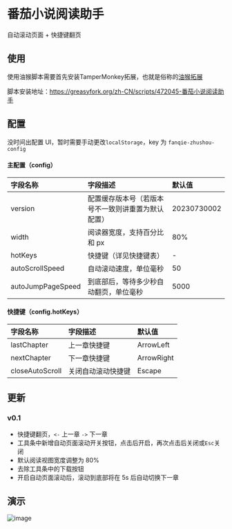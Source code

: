 # 番茄小说阅读助手

自动滚动页面 + 快捷键翻页

## 使用
使用油猴脚本需要首先安装TamperMonkey拓展，也就是俗称的[油猴拓展](https://www.tampermonkey.net/index.php)

脚本安装地址：https://greasyfork.org/zh-CN/scripts/472045-番茄小说阅读助手

## 配置
没时间出配置 UI，暂时需要手动更改`localStorage`，key 为 `fanqie-zhushou-config`

#### 主配置（config）

| 字段名称 | 字段描述                                     | 默认值      |
|:--------|:----------------------------------------------|:------------|
| version | 配置缓存版本号（若版本号不一致则讲重置为默认配置） | 20230730002 |
| width | 阅读器宽度，支持百分比和 px | 80% |
| hotKeys | 快捷键（详见快捷键表） | - |
| autoScrollSpeed | 自动滚动速度，单位毫秒 | 50 |
| autoJumpPageSpeed | 到底部后，等待多少秒自动翻页，单位毫秒 | 5000 |


#### 快捷键（config.hotKeys）

| 字段名称 | 字段描述                                     | 默认值      |
|:--------|:----------------------------------------------|:------------|
| lastChapter | 上一章快捷键 | ArrowLeft |
| nextChapter | 下一章快捷键 | ArrowRight |
| closeAutoScroll | 关闭自动滚动快捷键 | Escape |

## 更新

### v0.1

- 快捷键翻页，`<-` 上一章 `->` 下一章
- 工具条中新增自动页面滚动开关按钮，点击后开启，再次点击后关闭或`Esc`关闭
- 默认阅读视图宽度调整为 80%
- 去除工具条中的下载按钮
- 开启自动页面滚动后，滚动到底部将在 5s 后自动切换下一章

## 演示
![image](https://github.com/null-object-0000/fanqie-novel-assistant/assets/15605610/001a9940-85c4-40d4-b42b-3643e6af1c6a)
